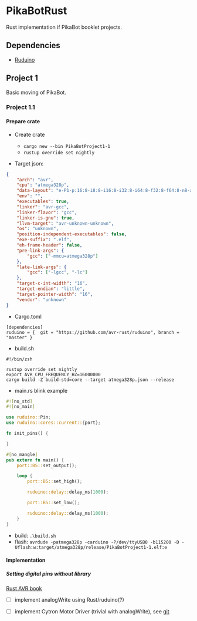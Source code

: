 # PikaBotRust

Rust implementation if PikaBot booklet projects.

## Dependencies

- [Ruduino](https://github.com/avr-rust/ruduino)

## Project 1

Basic moving of PikaBot.

### Project 1.1

#### Prepare crate

- Create crate
	- `cargo new --bin PikaBotProject1-1`
	- `rustup override set nightly`

- Target json: 
``` json
{
    "arch": "avr",
    "cpu": "atmega328p",
    "data-layout": "e-P1-p:16:8-i8:8-i16:8-i32:8-i64:8-f32:8-f64:8-n8-a:8",
    "env": "",
    "executables": true,
    "linker": "avr-gcc",
    "linker-flavor": "gcc",
    "linker-is-gnu": true,
    "llvm-target": "avr-unknown-unknown",
    "os": "unknown",
    "position-independent-executables": false,
    "exe-suffix": ".elf",
    "eh-frame-header": false,
    "pre-link-args": {
        "gcc": ["-mmcu=atmega328p"]
    },
    "late-link-args": {
        "gcc": ["-lgcc", "-lc"]
    },
    "target-c-int-width": "16",
    "target-endian": "little",
    "target-pointer-width": "16",
    "vendor": "unknown"
}
```

- Cargo.toml
``` shell
[dependencies]
ruduino = {  git = "https://github.com/avr-rust/ruduino", branch = "master" }
```

- build.sh
``` shell
#!/bin/zsh

rustup override set nightly
export AVR_CPU_FREQUENCY_HZ=16000000
cargo build -Z build-std=core --target atmega328p.json --release
```

- main.rs blink example
``` rust
#![no_std]
#![no_main]

use ruduino::Pin;
use ruduino::cores::current::{port};

fn init_pins() {

}

#[no_mangle]
pub extern fn main() {
    port::B5::set_output();

    loop {
        port::B5::set_high();

        ruduino::delay::delay_ms(1000);

        port::B5::set_low();

        ruduino::delay::delay_ms(1000);
    }
}
```

- build: `.\build.sh`
- flash: `avrdude -patmega328p -carduino -P/dev/ttyUSB0 -b115200 -D -Uflash:w:target/atmega328p/release/PikaBotProject1-1.elf:e`


####  Implementation

##### Setting digital pins without library

[Rust AVR book](https://book.avr-rust.com/005.4-choosing-an-io-library.html)

- [ ] implement analogWrite using Rust/ruduino(?)
- [ ] implement Cytron Motor Driver (trivial with analogWrite), see [git](https://github.com/CytronTechnologies/CytronMotorDriver/blob/master/CytronMotorDriver.cpp)


